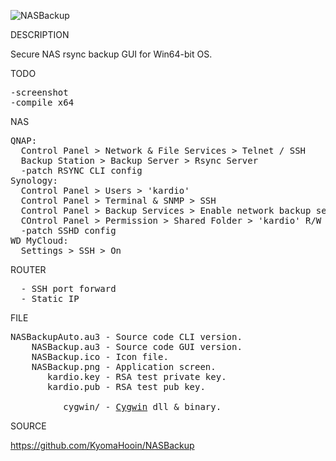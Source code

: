 
![NASBackup](https://github.com/KyomaHooin/NASBackup/raw/master/NASBackup.png "screenshot")

DESCRIPTION

Secure NAS rsync backup GUI for Win64-bit OS.

TODO

<pre>
-screenshot
-compile x64
</pre>

NAS

<pre>
QNAP:
  Control Panel > Network & File Services > Telnet / SSH
  Backup Station > Backup Server > Rsync Server
  -patch RSYNC CLI config
Synology:
  Control Panel > Users > 'kardio'
  Control Panel > Terminal & SNMP > SSH
  Control Panel > Backup Services > Enable network backup service / no speed limit
  COntrol Panel > Permission > Shared Folder > 'kardio' R/W
  -patch SSHD config
WD MyCloud:
  Settings > SSH > On
</pre>

ROUTER

<pre>
  - SSH port forward
  - Static IP
</pre>

FILE
<pre>
NASBackupAuto.au3 - Source code CLI version.
    NASBackup.au3 - Source code GUI version.
    NASBackup.ico - Icon file.
    NASBackup.png - Application screen.
       kardio.key - RSA test private key.
       kardio.pub - RSA test pub key.

          cygwin/ - <a href="https://cygwin.com">Cygwin</a> dll & binary.
</pre>
SOURCE

https://github.com/KyomaHooin/NASBackup

